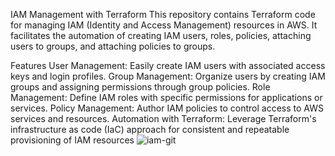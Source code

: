 IAM Management with Terraform
This repository contains Terraform code for managing IAM (Identity and Access Management) resources in AWS. It facilitates the automation of creating IAM users, roles, policies, attaching users to groups, and attaching policies to groups.

Features
User Management: Easily create IAM users with associated access keys and login profiles.
Group Management: Organize users by creating IAM groups and assigning permissions through group policies.
Role Management: Define IAM roles with specific permissions for applications or services.
Policy Management: Author IAM policies to control access to AWS services and resources.
Automation with Terraform: Leverage Terraform's infrastructure as code (IaC) approach for consistent and repeatable provisioning of IAM resources
![iam-git](https://github.com/YaswanthVinay/policies/assets/97665352/e7cbde56-cdce-44ff-9b5d-1110bb400fe3)


